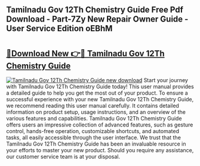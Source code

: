 ## Tamilnadu Gov 12Th Chemistry Guide Free Pdf Download - Part-7Zy New Repair Owner Guide - User Service Edition oEBhM

# <h2><a href="http://bc75645.oget.top/?id=Tamilnadu+Gov+12Th+Chemistry+Guide">🔗Download New 👉🔴 Tamilnadu Gov 12Th Chemistry Guide</a></h2>

[![Tamilnadu Gov 12Th Chemistry Guide new download](https://i.imgur.com/5g1atiW.png)](http://bc75645.oget.top/?id=Tamilnadu+Gov+12Th+Chemistry+Guide)
Start your journey with Tamilnadu Gov 12Th Chemistry Guide today! This user manual provides a detailed guide to help you get the most out of your product. To ensure a successful experience with your new Tamilnadu Gov 12Th Chemistry Guide, we recommend reading this user manual carefully. It contains detailed information on product setup, usage instructions, and an overview of the various features and capabilities. Tamilnadu Gov 12Th Chemistry Guide offers users an impressive collection of advanced features, such as gesture control, hands-free operation, customizable shortcuts, and automated tasks, all easily accessible through the user interface. We trust that the Tamilnadu Gov 12Th Chemistry Guide has been an invaluable resource in your efforts to master your new product. Should you require any assistance, our customer service team is at your disposal.

